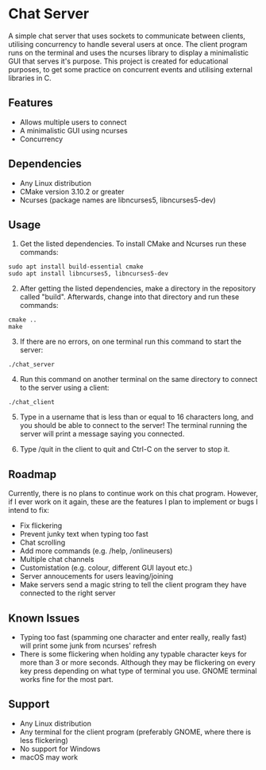 # Chat Server

A simple chat server that uses sockets to communicate between clients, utilising concurrency
to handle several users at once. The client program runs on the terminal and uses the ncurses library
to display a minimalistic GUI that serves it's purpose. This project is created for educational purposes,
to get some practice on concurrent events and utilising external libraries in C.

## Features

* Allows multiple users to connect
* A minimalistic GUI using ncurses
* Concurrency

## Dependencies

* Any Linux distribution
* CMake version 3.10.2 or greater
* Ncurses (package names are libncurses5, libncurses5-dev)

## Usage

1. Get the listed dependencies. To install CMake and Ncurses run these commands:
```
sudo apt install build-essential cmake
sudo apt install libncurses5, libncurses5-dev
```
2. After getting the listed dependencies, make a directory in the repository called "build". Afterwards,
change into that directory and run these commands:
```
cmake ..
make
```
3. If there are no errors, on one terminal run this command to start the server:
```
./chat_server
```
4. Run this command on another terminal on the same directory to connect to the server using a client:
```
./chat_client
```
5. Type in a username that is less than or equal to 16 characters long, and you should be able to
connect to the server! The terminal running the server will print a message saying you connected.

6. Type /quit in the client to quit and Ctrl-C on the server to stop it.

## Roadmap

Currently, there is no plans to continue work on this chat program. However, if I ever work on it again,
these are the features I plan to implement or bugs I intend to fix:

* Fix flickering
* Prevent junky text when typing too fast
* Chat scrolling
* Add more commands (e.g. /help, /onlineusers)
* Multiple chat channels
* Customistation (e.g. colour, different GUI layout etc.)
* Server annoucements for users leaving/joining
* Make servers send a magic string to tell the client program they have connected to the right server

## Known Issues

* Typing too fast (spamming one character and enter really, really fast) will print some junk from ncurses' refresh
* There is some flickering when holding any typable character keys for more than 3 or more seconds.
Although they may be flickering on every key press depending on what type of terminal you use. GNOME terminal works fine for the most part.

## Support

* Any Linux distribution
* Any terminal for the client program (preferably GNOME, where there is less flickering)
* No support for Windows
* macOS may work

